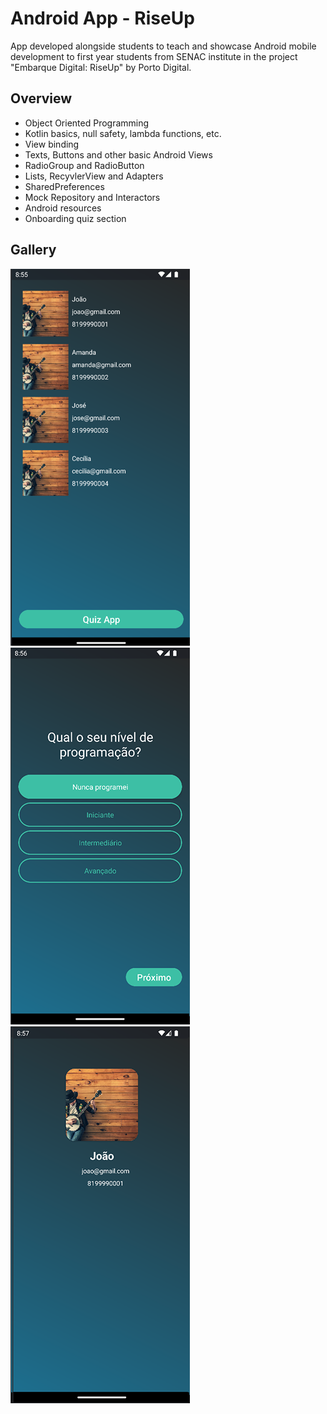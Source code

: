 # Android App - RiseUp

App developed alongside students to teach and showcase Android mobile development to first year students from SENAC institute in the project "Embarque Digital: RiseUp" by Porto Digital.

## Overview

- Object Oriented Programming
- Kotlin basics, null safety, lambda functions, etc.
- View binding
- Texts, Buttons and other basic Android Views
- RadioGroup and RadioButton
- Lists, RecyvlerView and Adapters
- SharedPreferences
- Mock Repository and Interactors
- Android resources
- Onboarding quiz section

## Gallery

![](gallery/main1.png)
![](gallery/quiz.png)
![](gallery/user.png)